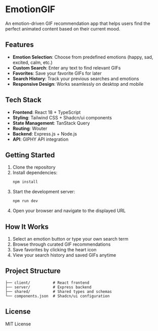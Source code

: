 # EmotionGIF

An emotion-driven GIF recommendation app that helps users find the perfect animated content based on their current mood.

## Features

- **Emotion Selection**: Choose from predefined emotions (happy, sad, excited, calm, etc.)
- **Custom Search**: Enter any text to find relevant GIFs
- **Favorites**: Save your favorite GIFs for later
- **Search History**: Track your previous searches and emotions
- **Responsive Design**: Works seamlessly on desktop and mobile

## Tech Stack

- **Frontend**: React 18 + TypeScript
- **Styling**: Tailwind CSS + Shadcn/ui components
- **State Management**: TanStack Query
- **Routing**: Wouter
- **Backend**: Express.js + Node.js
- **API**: GIPHY API integration

## Getting Started

1. Clone the repository
2. Install dependencies:
   ```bash
   npm install
   ```
3. Start the development server:
   ```bash
   npm run dev
   ```
4. Open your browser and navigate to the displayed URL

## How It Works

1. Select an emotion button or type your own search term
2. Browse through curated GIF recommendations
3. Save favorites by clicking the heart icon
4. View your search history and saved GIFs anytime

## Project Structure

```
├── client/          # React frontend
├── server/          # Express backend
├── shared/          # Shared types and schemas
└── components.json  # Shadcn/ui configuration
```

## License

MIT License